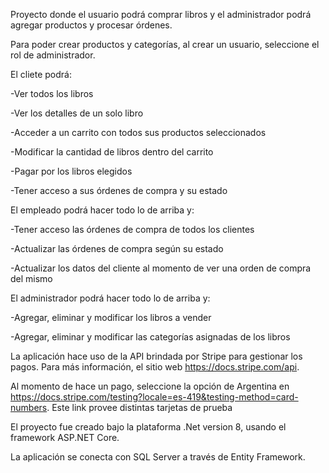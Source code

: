 Proyecto donde el usuario podrá comprar libros y el administrador podrá agregar productos y procesar órdenes.

Para poder crear productos y categorías, al crear un usuario, seleccione el rol de administrador.

El cliete podrá:

-Ver todos los libros

-Ver los detalles de un solo libro

-Acceder a un carrito con todos sus productos seleccionados

-Modificar la cantidad de libros dentro del carrito

-Pagar por los libros elegidos

-Tener acceso a sus órdenes de compra y su estado

El empleado podrá hacer todo lo de arriba y:

-Tener acceso las órdenes de compra de todos los clientes

-Actualizar las órdenes de compra según su estado

-Actualizar los datos del cliente al momento de ver una orden de compra del mismo

El administrador podrá hacer todo lo de arriba y:

-Agregar, eliminar y modificar los libros a vender

-Agregar, eliminar y modificar las categorías asignadas de los libros

La aplicación hace uso de la API brindada por Stripe para gestionar los pagos. Para más información, el sitio web https://docs.stripe.com/api.

Al momento de hace un pago, seleccione la opción de Argentina en https://docs.stripe.com/testing?locale=es-419&testing-method=card-numbers. Este link provee distintas tarjetas de prueba

El proyecto fue creado bajo la plataforma .Net version 8, usando el framework ASP.NET Core.

La aplicación se conecta con SQL Server a través de Entity Framework.
